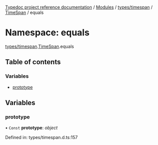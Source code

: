 [Typedoc project reference documentation](../README.md) / [Modules](../modules.md) / [types/timespan](types_timespan.md) / [TimeSpan](types_timespan.timespan.md) / equals

# Namespace: equals

[types/timespan](types_timespan.md).[TimeSpan](types_timespan.timespan.md).equals

## Table of contents

### Variables

- [prototype](types_timespan.timespan.equals.md#prototype)

## Variables

### prototype

• `Const` **prototype**: *object*

Defined in: types/timespan.d.ts:157
